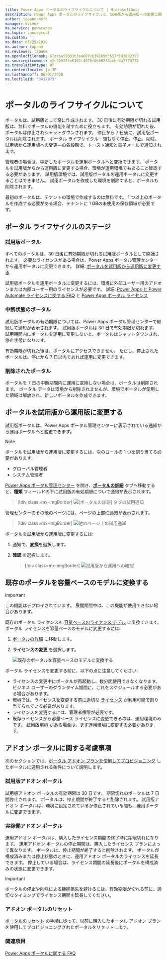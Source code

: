 ```yaml
---
title: Power Apps ポータルのライフサイクルについて | MicrosoftDocs
description: Power Apps ポータルのライフサイクルと、試用版から運用版への変更に関する情報。
author: tapanm-msft
manager: kvivek
ms.service: powerapps
ms.topic: conceptual
ms.custom: ''
ms.date: 05/29/2020
ms.author: tapanm
ms.reviewer: tapanm
ms.openlocfilehash: 67dc6a59081b3ea607c6391b9b3657d103082398
ms.sourcegitcommit: e2c92335fe6162c4576f0b86238ccbe4a7f74732
ms.translationtype: HT
ms.contentlocale: ja-JP
ms.lasthandoff: 06/01/2020
ms.locfileid: "3417973"
---
```

# <a name="about-the-portal-lifecycle"></a>ポータルのライフサイクルについて

ポータルは、試用版として常に作成されます。 30 日後に有効期限が切れる試用版は、無料でポータルの機能を試すために役立ちます。 有効期限が切れた後、ポータルは停止されシャットダウンされます。 停止から 7 日後に、試用版ポータルは削除されます。 ポータル ライフサイクル&mdash;間もなく停止、停止、削除、試用版から運用版への変更&mdash;の各段階で、トースト通知と電子メールで通知されます。

管理者の場合は、中断したポータルを運用ポータルへと変換できます。 ポータルを試用版からから運用版に変更する場合、環境が運用環境でもあること確認する必要があります。 試用版環境では、試用版ポータルを運用ポータルに変更することはできません。 試用ポータルを作成した環境を削除すると、ポータルも削除されます。

最初のポータルは、テナントの環境で作成するのは無料です。 1 つ以上のポータルを作成する必要がある場合、テナントに 1 GBの未使用の保存領域が必要です。

## <a name="stages-in-the-portal-lifecycle"></a>ポータル ライフサイクルのステージ

### <a name="trial-portal"></a>試用版ポータル

すべてのポータルは、30 日後に有効期限が切れる試用版ポータルとして開始されます。 必要なライセンスがある場合は、Power Apps ポータル管理センターから運用ポータルに変更できます。 詳細: [ポータルを試用版から運用版に変更する](#convert-a-portal-from-trial-to-production)

試用版ポータルを運用ポータルに変更するには、環境に外部ユーザー用のアドオンまたは内部ユーザー用のライセンスが必要です。 詳細: [Power Apps と Power Automate ライセンスに関する FAQ](https://docs.microsoft.com/power-platform/admin/powerapps-flow-licensing-faq) と [Power Apps ポータル ライセンス](https://docs.microsoft.com/power-platform/admin/powerapps-flow-licensing-faq#can-you-share-more-details-regarding-the-new-power-apps-portals-licensing)

### <a name="suspended-portal"></a>中断状態のポータル

試用版ポータルの有効期限については、Power Apps ポータル管理センターで継続して通知が表示されます。 試用版ポータルは 30 日で有効期限が切れます。 試用期間内にポータルを運用に変更しないと、ポータルはシャットダウンされ、停止状態になります。

有効期限が切れた後は、ポータルにアクセスできません。 ただし、停止されたポータルは、停止から 7 日以内であれば運用に変更できます。

### <a name="deleted-portal"></a>削除されたポータル

ポータルを 7 日の中断期間内に運用に変換しない場合は、ポータルは削除されます。 ポータル データは環境から削除されませんが、環境でポータルが使用した領域は解放され、新しいポータルを作成できます。

## <a name="convert-a-portal-from-trial-to-production"></a>ポータルを試用版から運用版に変更する

試用版ポータルは、Power Apps ポータル管理センターに表示されている通知から運用ポータルへと変更できます。

> [!NOTE]
> ポータルを試用版から運用版に変更するには、次のロールの 1 つを割り当てる必要があります:
> - グローバル管理者
> - システム管理者

[Power Apps ポータル管理センター](admin-overview.md) を開き、**[ポータルの詳細](portal-details.md)** タブへ移動すると、**種類** フィールドの下に試用版の有効期限について通知が表示されます。

> [!div class=mx-imgBorder]
> ![[ポータルの詳細] タブの試用通知](../media/admin-center-convert-notif.png "[ポータルの詳細] タブの試用通知")

管理センターのその他のページには、ページの上部に通知が表示されます。

> [!div class=mx-imgBorder]
> ![他のページ上の試用通知](../media/admin-center-convert-notif-all.png "他のページ上の試用通知")

ポータルを試用版から運用版に変更するには:

1.  通知で、**変換**を選択します。

2.  **確認** を選択します。

    > [!div class=mx-imgBorder]
    > ![試用版から運用への確認](../media/trial-to-prod-confirm.png "試用版から運用への確認")

## <a name="convert-an-existing-portal-to-a-capacity-based-model"></a>既存のポータルを容量ベースのモデルに変換する

> [!IMPORTANT]
> この機能はデプロイされています。 展開期間中は、この機能が使用できない場合があります。

既存のポータル ライセンスを [容量ベースのライセンス モデル](https://docs.microsoft.com/power-platform/admin/powerapps-flow-licensing-faq#can-you-share-more-details-regarding-the-new-power-apps-portals-licensing) に変換できます。 ポータル ライセンスを容量ベースのモデルに変更するには:

1. [ポータルの詳細](portal-details.md) に移動します。
1. **ライセンスの変更** を選択します。

    ![既存のポータルを容量ベースのモデルに変換する](media/portal-lifecycle/convert-to-capacity-based-licensing.gif "既存のポータルを容量ベースのモデルに変換する")

ポータル ライセンスを変更する前に、以下の点に注意してください:

- ライセンスの変更中にポータルが再起動し、数分間使用できなくなります。 ビジネス ユーザーのダウンタイム期間に、これをスケジュールする必要がある場合があります。
- 環境では、ライセンスを変更する前に適切な [ライセンス](https://docs.microsoft.com/power-platform/admin/powerapps-flow-licensing-faq#portals) が利用可能で割り当てられている必要があります。
- ライセンスを変更するには、管理者権限が必要です。
- 既存ライセンスから容量ベース ライセンスに変更できるのは、運用環境のみです。 [試用版環境](https://docs.microsoft.com/power-platform/admin/trial-environments) がある場合は、まず運用環境に変更する必要があります。

## <a name="considerations-for-add-on-portals"></a>アドオン ポータルに関する考慮事項

次のセクションでは、[ポータル アドオン プランを使用してプロビジョニング](../provision-portal-add-on.md) したポータルに適用される条件について説明します。

### <a name="trial-add-on-portal"></a>試用版アドオン ポータル

試用版アドオン ポータルの有効期限は 30 日です。 期限切れのポータルは 7 日間停止されます。 ポータルは、停止期間が終了すると削除されます。 試用版アドオン ポータルは、環境に設定されているか停止されている間も、運用ポータルに変更できます。

### <a name="production-add-on-portal"></a>実稼働アドオン ポータル

運用アドオン ポータルは、購入したライセンス期間の終了時に期限切れになります。 運用アドオン ポータルの停止期間は、購入したライセンス プランによって異なります。 ポータルは、停止期間が終了すると削除されます。 ポータルが構成済みまたは停止状態のときに、運用アドオン ポータルのライセンスを延長できます。 停止している場合は、ライセンス期間の延長後にポータルを構成済みの状態に変更できます。

> [!IMPORTANT]
> ポータルの停止や削除による機能損失を避けるには、有効期限が切れる前に、適切なタイミングでライセンス期間を延長してください。

### <a name="reset-add-on-portal"></a>アドオン ポータルのリセット

[ポータルのリセット](reset-portal.md) の手順に従って、以前に購入したポータル アドオン プランを使用してプロビジョニングされたポータルをリセットします。

### <a name="see-also"></a>関連項目

[Power Apps ポータルに関する FAQ](../faq.md)
